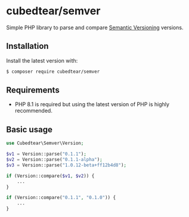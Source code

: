 cubedtear/semver
================

Simple PHP library to parse and compare [Semantic Versioning](https://semver.org/) versions.

Installation
------------

Install the latest version with:

```bash
$ composer require cubedtear/semver
```

Requirements
------------

- PHP 8.1 is required but using the latest version of PHP is highly recommended.

Basic usage
-----------

```php
use Cubedtear\Semver\Version;

$v1 = Version::parse("0.1.1");
$v2 = Version::parse("0.1.1-alpha");
$v3 = Version::parse("1.0.12-beta+ff12b4d8");

if (Version::compare($v1, $v2)) {
    ...
}

if (Version::compare("0.1.1", "0.1.0")) {
    ...
}

```
